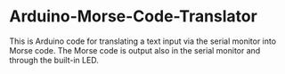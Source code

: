 # Arduino-Morse-Code-Translator
This is Arduino code for translating a text input via the serial monitor into Morse code. The Morse code is output also in the serial monitor and through the built-in LED.
